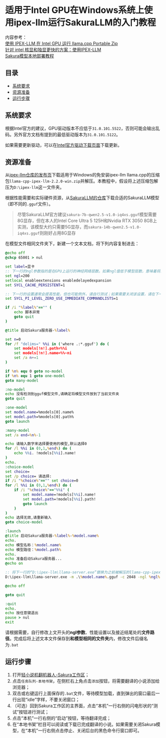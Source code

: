 # 适用于Intel GPU在Windows系统上使用ipex-llm运行SakuraLLM的入门教程
内容参考：  
[使用 IPEX-LLM 在 Intel GPU 运行 llama.cpp Portable Zip](https://github.com/intel/ipex-llm/blob/main/docs/mddocs/Quickstart/llamacpp_portable_zip_gpu_quickstart.zh-CN.md)  
[针对 intel 核显和独显更快的方案：使用IPEX-LLM](https://github.com/SakuraLLM/SakuraLLM/discussions/129)  
[Sakura模型本地部署教程](https://books.fishhawk.top/forum/656d60530286f15e3384fcf8)

## 目录
- [系统要求](#系统要求)
- [资源准备](#资源准备)
- [运行步骤](#运行步骤)

## 系统要求
根据Intel官方的建议，GPU驱动版本不应低于`31.0.101.5522`，否则可能会输出乱码。另外官方文档有提到的最低驱动版本为`31.0.101.5122`。

如果需要更新驱动，可以在[Intel官方驱动下载页面](https://www.intel.com/content/www/us/en/download/785597/intel-arc-iris-xe-graphics-windows.html)下载更新。

## 资源准备
从[ipex-llm仓库的发布页](https://github.com/ipex-llm/ipex-llm/releases/tag/v2.2.0)下载适用于Windows的免安装ipex-llm llama.cpp的压缩包`llama-cpp-ipex-llm-2.2.0-win.zip`并解压。本教程中，假设将上述压缩包解压为`D:\ipex-llm`这一文件夹。

根据性能需要和实际硬件资源，从[SakuraLLM的仓库](https://huggingface.co/SakuraLLM)下载合适的SakuraLLM模型（即不同的`.gguf`文件）。

> 尽管SakuraLLM官方建议`sakura-7b-qwen2.5-v1.0-iq4xs.gguf`模型需要8G显存，但在本人的Intel Core Ultra 5 125H和Nvidia RTX 3050 8GB上实测，该模型大约只需要5G显存，而`sakura-14b-qwen2.5-v1.0-iq4xs.gguf`则刚好占用8G显存

在模型文件相同文件夹下，新建一个文本文档，将下列内容复制进去：

```bat
@echo off
@chcp 65001 > nul

set label=显卡
:: 下一行的ngl参数指的是在GPU上运行的神经网络层数。如果ngl值低于模型层数，意味着将部分层卸载到CPU上计算，可以降低显存占用，但速度会明显比全部用GPU计算的情况慢
set ngl=200
setlocal enableextensions enabledelayedexpansion
set SYCL_CACHE_PERSISTENT=1

:: 下一行的设置通常会提高性能，但也可能例外，请自行测试；如果需要关闭该设置，请在下一行行首输入两个连续英文冒号，即“::”
set SYCL_PI_LEVEL_ZERO_USE_IMMEDIATE_COMMANDLISTS=1

if /i "%label%"=="" (
	echo 脚本异常
	goto quit
)

@title 启动Sakura服务器-%label%

set n=0
for /f "delims=" %%i in ('where .:*.gguf') do (
	set models[!n!].path=%%i
	set models[!n!].name=%%~ni
	set /a n+=1
)

if %n% equ 0 goto no-model
if %n% equ 1 goto one-model
goto many-model

:no-model
echo 没有检测到gguf模型文件,请确定将模型文件放到了当前文件夹
goto quit

:one-model
set model.name=%models[0].name%
set model.path=%models[0].path%
goto launch

:many-model
set /a end=%n%-1

echo 请输入数字来选择要使用的模型,默认选择0
for /l %%i in (0,1,%end%) do (
	echo %%i. !models[%%i].name!
)
echo.
:choice-model
set choice=
set /p choice= 请选择:
if /i "%choice%"=="" set choice=0
for /l %%i in (0,1,%end%) do (
	if /i "%choice%"=="%%i" (
		set model.name=!models[%%i].name!
		set model.path=!models[%%i].path!
		goto launch
	)
)
echo 选择⽆效,请重新输⼊
goto choice-model

:launch
@title 启动Sakura服务器-%label%-%model.name%
echo.
echo 模型名称：%model.name%
echo 模型路径：%model.path%
echo.
echo 准备启动Sakura服务器...
@echo on

:: 将下一行的“D:\ipex-llm\llama-server.exe”替换为之前被解压的llama-cpp-ipex-llm-2.2.0-win.zip内的llama-server.exe路径
D:\ipex-llm\llama-server.exe -m .\%model.name%.gguf -c 2048 -ngl %ngl% -a %model.name% --host 127.0.0.1 

@echo off

goto quit

:quit
echo.
echo 按任意键退出
pause > nul
exit
```

请根据需要，自行修改上文开头的**ngl参数**、性能设置以及接近结尾处的**文件路径**。完成后将上述文本文件保存到**和模型相同的文件夹**内，修改文件后缀名为`.bat`

## 运行步骤
1. 打开[轻小说机翻机器人-Sakura工作区](https://books.fishhawk.top/workspace/sakura)；
2. 点击`任务队列-本地书架`，在侧栏右上角点击`添加`按钮，将需要翻译的小说添加给浏览器；
3. 双击或右键运行上面保存的`.bat`文件，等待模型加载，直到弹出的窗口最后一行出现“idle”字样，不要关闭窗口；
4. （可选）回到Sakura工作区的主界面，点击“本机”一行右侧的闪电形状的“测试”按钮进行测试；
5. 点击“本机”一行右侧的“启动”按钮，等待翻译完成；
6. 在“本地书架”栏目可以阅读或下载已完成翻译的小说。如果需要关闭Sakura模型，在“本机”一行右侧点击停止、关闭后台的黑色命令行窗口即可。
